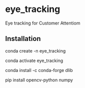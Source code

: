 # eye_tracking
Eye tracking for Customer Attentiom



## Installation

conda create -n eye_tracking 

conda activate eye_tracking

conda install -c conda-forge dlib

pip install opencv-python numpy

